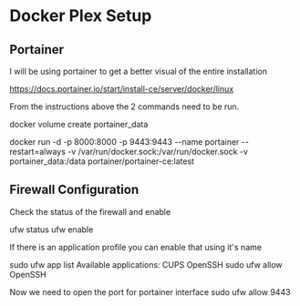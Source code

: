 # Docker Plex Setup


## Portainer
I will be using portainer to get a better visual of the entire installation

https://docs.portainer.io/start/install-ce/server/docker/linux

From the instructions above the 2 commands need to be run.

docker volume create portainer_data

docker run -d -p 8000:8000 -p 9443:9443 --name portainer --restart=always -v /var/run/docker.sock:/var/run/docker.sock -v portainer_data:/data portainer/portainer-ce:latest

## Firewall Configuration

Check the status of the firewall and enable

ufw status
ufw enable

If there is an application profile you can enable that using it's name

sudo ufw app list
Available applications:
  CUPS
  OpenSSH
sudo ufw allow OpenSSH

Now we need to open the port for portainer interface
sudo ufw allow 9443

